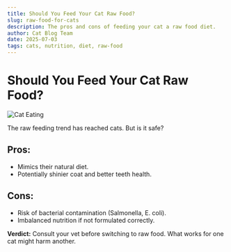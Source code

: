 ```yaml
---
title: Should You Feed Your Cat Raw Food?
slug: raw-food-for-cats
description: The pros and cons of feeding your cat a raw food diet.
author: Cat Blog Team
date: 2025-07-03
tags: cats, nutrition, diet, raw-food
---
```


# Should You Feed Your Cat Raw Food?

![Cat Eating](https://placecats.com/800/402)

The raw feeding trend has reached cats. But is it safe?

## Pros:

- Mimics their natural diet.
- Potentially shinier coat and better teeth health.

## Cons:

- Risk of bacterial contamination (Salmonella, E. coli).
- Imbalanced nutrition if not formulated correctly.

**Verdict:** Consult your vet before switching to raw food. What works for one cat might harm another.
